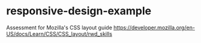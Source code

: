 # responsive-design-example
Assessment for Mozilla's CSS layout guide
https://developer.mozilla.org/en-US/docs/Learn/CSS/CSS_layout/rwd_skills
